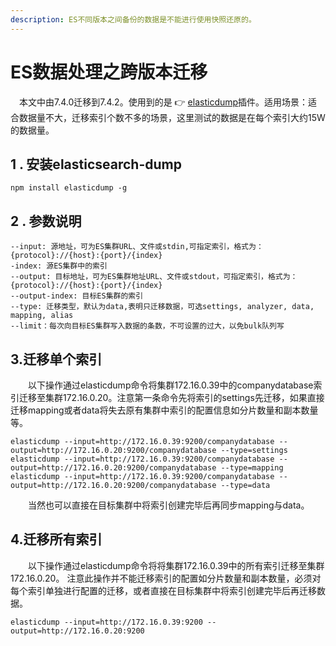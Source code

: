 ```yaml
---
description: ES不同版本之间备份的数据是不能进行使用快照还原的。
---
```


# ES数据处理之跨版本迁移

　本文中由7.4.0迁移到7.4.2。使用到的是 :point_right: [elasticdump](https://github.com/elasticsearch-dump/elasticsearch-dump)插件。适用场景：适合数据量不大，迁移索引个数不多的场景，这里测试的数据是在每个索引大约15W的数据量。

## 1 . 安装elasticsearch-dump

```
npm install elasticdump -g
```

## 2 . 参数说明

```
--input: 源地址，可为ES集群URL、文件或stdin,可指定索引，格式为：{protocol}://{host}:{port}/{index}
-index: 源ES集群中的索引
--output: 目标地址，可为ES集群地址URL、文件或stdout，可指定索引，格式为：{protocol}://{host}:{port}/{index}
--output-index: 目标ES集群的索引
--type: 迁移类型，默认为data,表明只迁移数据，可选settings, analyzer, data, mapping, alias
--limit：每次向目标ES集群写入数据的条数，不可设置的过大，以免bulk队列写
```

## 3.迁移单个索引

　　以下操作通过elasticdump命令将集群172.16.0.39中的companydatabase索引迁移至集群172.16.0.20。注意第一条命令先将索引的settings先迁移，如果直接迁移mapping或者data将失去原有集群中索引的配置信息如分片数量和副本数量等。

```
elasticdump --input=http://172.16.0.39:9200/companydatabase --output=http://172.16.0.20:9200/companydatabase --type=settings
elasticdump --input=http://172.16.0.39:9200/companydatabase --output=http://172.16.0.20:9200/companydatabase --type=mapping
elasticdump --input=http://172.16.0.39:9200/companydatabase --output=http://172.16.0.20:9200/companydatabase --type=data
```

　　当然也可以直接在目标集群中将索引创建完毕后再同步mapping与data。

## 4.迁移所有索引

　　以下操作通过elasticdump命令将将集群172.16.0.39中的所有索引迁移至集群172.16.0.20。 注意此操作并不能迁移索引的配置如分片数量和副本数量，必须对每个索引单独进行配置的迁移，或者直接在目标集群中将索引创建完毕后再迁移数据。

```
elasticdump --input=http://172.16.0.39:9200 --output=http://172.16.0.20:9200
```

